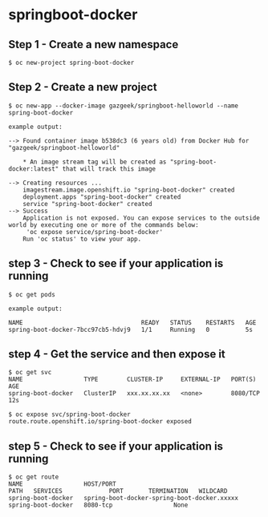 # springboot-docker
 
 
## Step 1 - Create a new namespace  
``` 
$ oc new-project spring-boot-docker
```


## Step 2 - Create a new project 
``` 
$ oc new-app --docker-image gazgeek/springboot-helloworld --name spring-boot-docker

example output:

--> Found container image b538dc3 (6 years old) from Docker Hub for "gazgeek/springboot-helloworld"

    * An image stream tag will be created as "spring-boot-docker:latest" that will track this image

--> Creating resources ...
    imagestream.image.openshift.io "spring-boot-docker" created
    deployment.apps "spring-boot-docker" created
    service "spring-boot-docker" created
--> Success
    Application is not exposed. You can expose services to the outside world by executing one or more of the commands below:
     'oc expose service/spring-boot-docker' 
    Run 'oc status' to view your app.
```  


## step 3 - Check to see if your application is running
```
$ oc get pods

example output:

NAME                                 READY   STATUS    RESTARTS   AGE
spring-boot-docker-7bcc97cb5-hdvj9   1/1     Running   0          5s
```

## step 4 - Get the service and then expose it
```
$ oc get svc
NAME                 TYPE        CLUSTER-IP     EXTERNAL-IP   PORT(S)    AGE
spring-boot-docker   ClusterIP   xxx.xx.xx.xx   <none>        8080/TCP   12s

$ oc expose svc/spring-boot-docker
route.route.openshift.io/spring-boot-docker exposed
```

## step 5 - Check to see if your application is running
```
$ oc get route 
NAME                 HOST/PORT                                                            PATH   SERVICES             PORT       TERMINATION   WILDCARD
spring-boot-docker   spring-boot-docker-spring-boot-docker.xxxxx        spring-boot-docker   8080-tcp                 None

